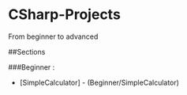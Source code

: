 # CSharp-Projects
From beginner to advanced

##Sections

###Beginner :
- [SimpleCalculator] - (Beginner/SimpleCalculator)

